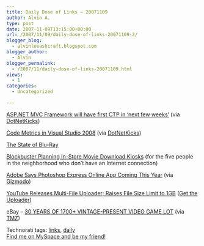```yaml
---
title: Daily Dose of Links – 20071109
author: Alvin A.
type: post
date: 2007-11-09T13:15:00+00:00
url: /2007/11/09/daily-dose-of-links-20071109-2/
blogger_blog:
  - alvinleeashcraft.blogspot.com
blogger_author:
  - Alvin
blogger_permalink:
  - /2007/11/daily-dose-of-links-20071109.html
views:
  - 1
categories:
  - Uncategorized

---
```

<a href="http://blog.codeville.net/2007/11/08/official-aspnet-mvc-framework-will-have-first-ctp-release-in-next-few-weeks/" target="_blank">ASP.NET MVC Framework will have first CTP in &#8216;next few weeks&#8217;</a> (via <a href="http://www.dotnetkicks.com/aspnet/Official_ASP_NET_MVC_framework_will_get_first_CTP_in_next_few_weeks" target="_blank">DotNetKicks</a>)

<a href="http://vitalygorn.com/blog/post/2007/11/Code-Metrics-in-Visual-Studio-2008.aspx" target="_blank">Code Metrics in Visual Studio 2008</a> (via <a href="http://www.dotnetkicks.com/visualstudio/Code_Metrics_in_Visual_Studio_2008" target="_blank">DotNetKicks</a>)

<a href="http://gizmodo.com/gadgets/exclusive/the-state-of-blu+ray-320077.php" target="_blank">The State of Blu-Ray</a>

<a href="http://gizmodo.com/gadgets/backwards/blockbuster-planning-in+store-movie-download-kiosks-320771.php" target="_blank">Blockbuster Planning In-Store Movie Download Kiosks</a> (for the five people in the neighborhood who don&#8217;t have an Internet connection)

<a href="http://crave.cnet.com/8301-1_105-9813680-1.html" target="_blank">Adobe Says Photoshop Express Online App Coming This Year</a> (via <a href="http://gizmodo.com/gadgets/photoshop/photoshop-express-beta-coming-this-year-320698.php" target="_blank">Gizmodo</a>)

<a href="http://www.winbeta.org/comments.php?shownews=11985" target="_blank">YouTube Releases Multi-File Uploader; Raises File Size Limit to 1GB</a> (<a href="http://youtube.com/multifile_installer" target="_blank">Get the Uploader</a>)

eBay &#8211; [30 YEARS OF 1700+ VINTAGE-PRESENT VIDEO GAME LOT][1] (via [TMZ][2])</p> 

<div class="wlWriterSmartContent" style="display:inline;margin:0;padding:0;">
  <!--dotnetkickit-->
</div></p> 

<div class="wlWriterSmartContent" style="display:inline;margin:0;padding:0;">
  Technorati tags: <a href="http://technorati.com/tags/links" rel="tag">links</a>, <a href="http://technorati.com/tags/daily" rel="tag">daily</a>
</div>

<div class="blogger-post-footer">
  <a href="http://www.myspace.com/alvinashcraft">Find me on MySpace and be my friend!</a></p>
</div>

 [1]: http://cgi.ebay.com/ws/eBayISAPI.dll?ViewItem&item=260177215240
 [2]: http://www.tmz.com/2007/11/08/video-game-freak-dumps-collection-on-ebay/
